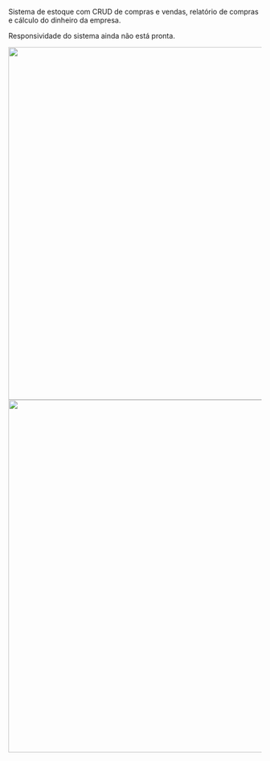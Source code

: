 <p>Sistema de estoque com CRUD de compras e vendas, relatório de compras e cálculo do dinheiro da empresa.</p>
<p>Responsividade do sistema ainda não está pronta.</p>
<img src='https://github.com/BernardoRadin/sistema-vendas/assets/111475317/745d58f7-0ab7-4976-9365-ff741ee9f742' style='width: 700px'>
<img src='https://github.com/BernardoRadin/sistema-vendas/assets/111475317/2be41dea-ac86-474d-816a-ca17697ef3d2' style='width: 700px'>

